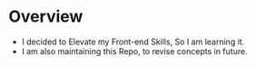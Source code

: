 # Overview
- I decided to Elevate my Front-end Skills, So I am learning it.
- I am also maintaining this Repo, to revise concepts in future.
